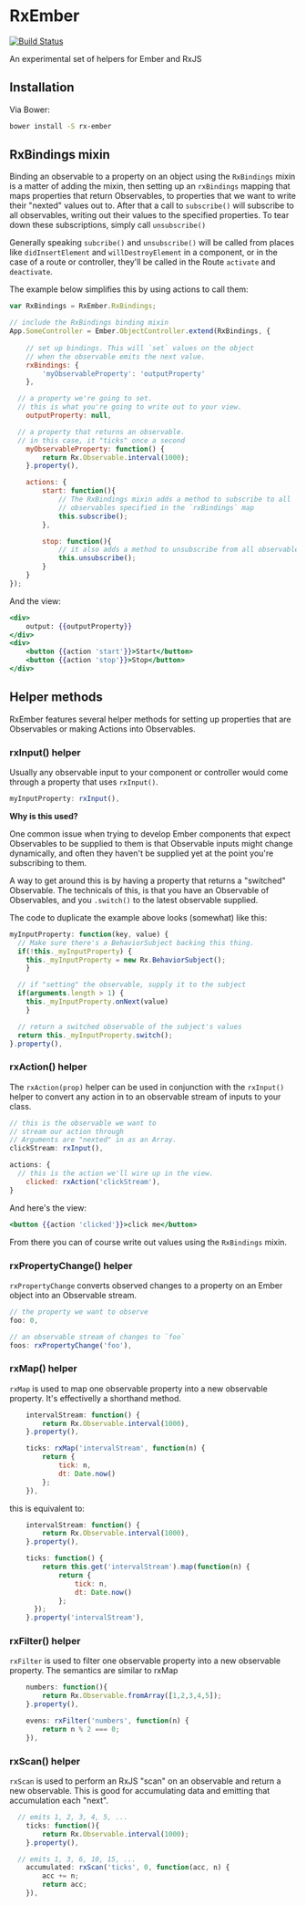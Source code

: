 RxEmber
==============

[![Build Status](https://travis-ci.org/blesh/RxEmber.svg?branch=master)](https://travis-ci.org/blesh/RxEmber)

An experimental set of helpers for Ember and RxJS

## Installation

Via Bower:

```sh
bower install -S rx-ember
```

## RxBindings mixin

Binding an observable to a property on an object using the `RxBindings` mixin is a matter
of adding the mixin, then setting up an `rxBindings` mapping that maps properties that return
Observables, to properties that we want to write their "nexted" values out to. After that a 
call to `subscribe()` will subscribe to all observables, writing out their values to the
specified properties. To tear down these subscriptions, simply call `unsubscribe()`

Generally speaking `subcribe()` and `unsubscribe()` will be called from places like `didInsertElement` 
and `willDestroyElement` in a component, or in the case of a route or controller, they'll be called
in the Route `activate` and `deactivate`.

The example below simplifies this by using actions to call them:


```js
var RxBindings = RxEmber.RxBindings;

// include the RxBindings binding mixin
App.SomeController = Ember.ObjectController.extend(RxBindings, {
	
	// set up bindings. This will `set` values on the object
	// when the observable emits the next value.
	rxBindings: {
		'myObservableProperty': 'outputProperty'
	},

  // a property we're going to set. 
  // this is what you're going to write out to your view.
	outputProperty: null,

  // a property that returns an observable.
  // in this case, it "ticks" once a second
	myObservableProperty: function() {
		return Rx.Observable.interval(1000);
	}.property(),

	actions: {
		start: function(){
			// The RxBindings mixin adds a method to subscribe to all
			// observables specified in the `rxBindings` map
			this.subscribe();
		},

		stop: function(){
			// it also adds a method to unsubscribe from all observables.
			this.unsubscribe();
		}
	}
});

```

And the view:

```hbs
<div>
	output: {{outputProperty}}
</div>
<div>
	<button {{action 'start'}}>Start</button>
	<button {{action 'stop'}}>Stop</button>
</div>

```


## Helper methods

RxEmber features several helper methods for setting up properties that are Observables or making Actions into
Observables.


### rxInput() helper

Usually any observable input to your component or controller would come through a property
that uses `rxInput()`.

```js
myInputProperty: rxInput(),
```
**Why is this used?**

One common issue when trying to develop Ember components that expect Observables to be supplied to them is that 
Observable inputs might change dynamically, and often they haven't be supplied yet at the point you're subscribing
to them. 

A way to get around this is by having a property that returns a "switched" Observable. The technicals of this, is that
you have an Observable of Observables, and you `.switch()` to the latest observable supplied.

The code to duplicate the example above looks (somewhat) like this:

```js
myInputProperty: function(key, value) {
  // Make sure there's a BehaviorSubject backing this thing.
  if(!this._myInputProperty) {
  	this._myInputProperty = new Rx.BehaviorSubject();
	}

  // if "setting" the observable, supply it to the subject
  if(arguments.length > 1) {
  	this._myInputProperty.onNext(value)
	}

  // return a switched observable of the subject's values
  return this._myInputProperty.switch();
}.property(),
```


### rxAction() helper

The `rxAction(prop)` helper can be used in conjunction with the `rxInput()` helper to convert any 
action in to an observable stream of inputs to your class.

```js
// this is the observable we want to
// stream our action through
// Arguments are "nexted" in as an Array.
clickStream: rxInput(),

actions: {
  // this is the action we'll wire up in the view.
	clicked: rxAction('clickStream'),
}
```

And here's the view:

```hbs
<button {{action 'clicked'}}>click me</button>
```

From there you can of course write out values using the `RxBindings` mixin.

### rxPropertyChange() helper

`rxPropertyChange` converts observed changes to a property on an Ember object into
an Observable stream.

```js
// the property we want to observe
foo: 0,

// an observable stream of changes to `foo`
foos: rxPropertyChange('foo'),
```

### rxMap() helper

`rxMap` is used to map one observable property into a new observable property. It's effectivelly
 a shorthand method.

```js
	intervalStream: function() {
		return Rx.Observable.interval(1000),
	}.property(),

	ticks: rxMap('intervalStream', function(n) {
		return {
			tick: n,
			dt: Date.now()
		};
	}),
```

this is equivalent to:

```js
	intervalStream: function() {
		return Rx.Observable.interval(1000),
	}.property(),

	ticks: function() {
		return this.get('intervalStream').map(function(n) {
			return {
				tick: n,
				dt: Date.now()
			};
	  });
	}.property('intervalStream'),
```

### rxFilter() helper

`rxFilter` is used to filter one observable property into a new observable property. The semantics are
similar to rxMap

```js
	numbers: function(){
		return Rx.Observable.fromArray([1,2,3,4,5]);
	}.property(),

	evens: rxFilter('numbers', function(n) {
		return n % 2 === 0;
	}),
```


### rxScan() helper

`rxScan` is used to perform an RxJS "scan" on an observable and return a new observable. This is good
for accumulating data and emitting that accumulation each "next".

```js
  // emits 1, 2, 3, 4, 5, ...
	ticks: function(){
		return Rx.Observable.interval(1000);
	}.property(),

  // emits 1, 3, 6, 10, 15, ...
	accumulated: rxScan('ticks', 0, function(acc, n) {
		acc += n;
		return acc;
	}),

```